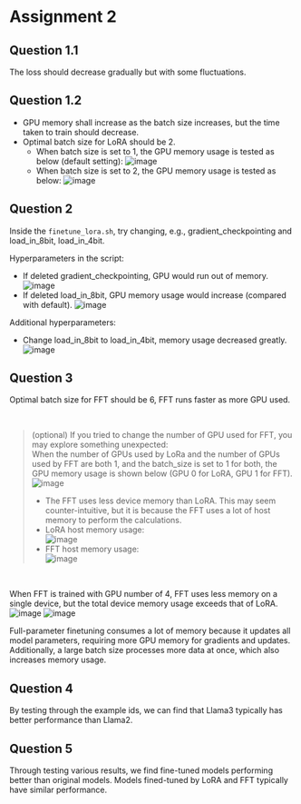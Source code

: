 # Assignment 2

## Question 1.1

The loss should decrease gradually but with some fluctuations.

## Question 1.2

- GPU memory shall increase as the batch size increases, but the time taken to train should decrease.
- Optimal batch size for LoRA should be 2.
  - When batch size is set to 1, the GPU memory usage is tested as below (default setting):
  ![image](https://github.com/user-attachments/assets/ff2f9633-5f1a-4944-a89a-04e0fd45b75b)
  - When batch size is set to 2, the GPU memory usage is tested as below:
  ![image](https://github.com/user-attachments/assets/caeb9fe3-7800-4c86-8fd5-60332ceeb6a5)


## Question 2

Inside the `finetune_lora.sh`, try changing, e.g., gradient_checkpointing and load_in_8bit, load_in_4bit.

Hyperparameters in the script:
- If deleted gradient_checkpointing, GPU would run out of memory.
![image](https://github.com/user-attachments/assets/8af344a4-c35c-4df6-8c36-25d47c447d19)
- If deleted load_in_8bit, GPU memory usage would increase (compared with default).
![image](https://github.com/user-attachments/assets/5b779db5-0220-4414-aa00-4d7858e7eaee)    

Additional hyperparameters:
- Change load_in_8bit to load_in_4bit, memory usage decreased greatly.
![image](https://github.com/user-attachments/assets/73ac3ac8-7172-4a49-b426-f8f8b57dce93)
    
## Question 3

Optimal batch size for FFT should be 6, FFT runs faster as more GPU used.

<br>

>(optional) If you tried to change the number of GPU used for FFT, you may explore something unexpected:   
When the number of GPUs used by LoRa and the number of GPUs used by FFT are both 1, and the batch_size is set to 1 for both, the GPU memory usage is shown below (GPU 0 for LoRA, GPU 1 for FFT).
![image](https://github.com/user-attachments/assets/6279cfbc-3020-47f5-8eb4-cc0c382affd6)
 > - The FFT uses less device memory than LoRA. This may seem counter-intuitive, but it is because the FFT uses a lot of host memory to perform the calculations.
  >- LoRA host memory usage:  
![image](https://github.com/user-attachments/assets/b58b6880-fdab-461e-9524-6c58a12d8845)
  >- FFT host memory usage:  
![image](https://github.com/user-attachments/assets/cc0eb493-bfe8-4874-ba92-5f42d786a7c0)

<br>

When FFT is trained with GPU number of 4, FFT uses less memory on a single device, but the total device memory usage exceeds that of LoRA.   
![image](https://github.com/user-attachments/assets/2f28eb2d-44db-4825-b687-412171a4cc30)
![image](https://github.com/user-attachments/assets/f330fe07-1927-4683-87c8-17e05427f1a0)

Full-parameter finetuning consumes a lot of memory because it updates all model parameters, requiring more GPU memory for gradients and updates. Additionally, a large batch size processes more data at once, which also increases memory usage.

## Question 4

By testing through the example ids, we can find that Llama3 typically has better performance than Llama2.

## Question 5

Through testing various results, we find fine-tuned models performing better than original models. Models fined-tuned by LoRA and FFT typically have similar performance.
